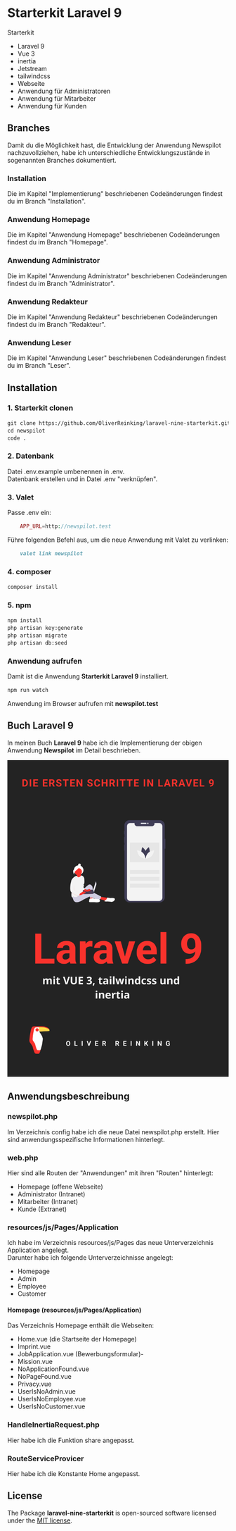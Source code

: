 # Starterkit Laravel 9

Starterkit 
- Laravel 9
- Vue 3
- inertia
- Jetstream
- tailwindcss
- Webseite
- Anwendung für Administratoren
- Anwendung für Mitarbeiter
- Anwendung für Kunden
    

## Branches

Damit du die Möglichkeit hast, die Entwicklung der Anwendung Newspilot nachzuvollziehen, habe ich unterschiedliche Entwicklungszustände in sogenannten Branches dokumentiert.

### Installation
Die im Kapitel "Implementierung" beschriebenen Codeänderungen findest du im Branch "Installation".  

### Anwendung Homepage
Die im Kapitel "Anwendung Homepage" beschriebenen Codeänderungen findest du im Branch "Homepage".  

### Anwendung Administrator
Die im Kapitel "Anwendung Administrator" beschriebenen Codeänderungen findest du im Branch "Administrator".  

### Anwendung Redakteur
Die im Kapitel "Anwendung Redakteur" beschriebenen Codeänderungen findest du im Branch "Redakteur".  

### Anwendung Leser
Die im Kapitel "Anwendung Leser" beschriebenen Codeänderungen findest du im Branch "Leser".  

## Installation

### 1. Starterkit clonen

```md
git clone https://github.com/OliverReinking/laravel-nine-starterkit.git newspilot
cd newspilot
code .
```

### 2. Datenbank

Datei .env.example umbenennen in .env.  
Datenbank erstellen und in Datei .env "verknüpfen".

### 3. Valet

Passe .env ein:
```php
    APP_URL=http://newspilot.test
```

Führe folgenden Befehl aus, um die neue Anwendung mit Valet zu verlinken:
```md
    valet link newspilot
```

### 4. composer
```md
composer install
```

### 5. npm

```md
npm install
php artisan key:generate
php artisan migrate
php artisan db:seed
```

### Anwendung aufrufen
Damit ist die Anwendung **Starterkit Laravel 9** installiert.

```md
npm run watch
```

Anwendung im Browser aufrufen mit **newspilot.test**


## Buch **Laravel 9**

In meinen Buch **Laravel 9** habe ich die Implementierung der obigen Anwendung **Newspilot** im Detail beschrieben.  

![Laravel 9](https://github.com/OliverReinking/laravel-nine-starterkit/blob/master/public/images/Vorderseite_Dunkel.png)

## Anwendungsbeschreibung

### newspilot.php
Im Verzeichnis config habe ich die neue Datei newspilot.php erstellt. 
Hier sind anwendungsspezifische Informationen hinterlegt.

### web.php
Hier sind alle Routen der "Anwendungen" mit ihren "Routen" hinterlegt:
- Homepage (offene Webseite)
- Administrator (Intranet)
- Mitarbeiter (Intranet)
- Kunde (Extranet)

### resources/js/Pages/Application
Ich habe im Verzeichnis resources/js/Pages das neue Unterverzeichnis Application angelegt.  
Darunter habe ich folgende Unterverzeichnisse angelegt:
- Homepage
- Admin
- Employee
- Customer

#### Homepage (resources/js/Pages/Application)
Das Verzeichnis Homepage enthält die Webseiten:
- Home.vue (die Startseite der Homepage)
- Imprint.vue
- JobApplication.vue (Bewerbungsformular)- 
- Mission.vue
- NoApplicationFound.vue
- NoPageFound.vue
- Privacy.vue
- UserIsNoAdmin.vue
- UserIsNoEmployee.vue
- UserIsNoCustomer.vue

### HandleInertiaRequest.php
Hier habe ich die Funktion share angepasst. 

### RouteServiceProvicer
Hier habe ich die Konstante Home angepasst. 


## License

The Package **laravel-nine-starterkit** is open-sourced software licensed under the [MIT license](https://opensource.org/licenses/MIT).

